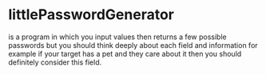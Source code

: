 # littlePasswordGenerator
is a program in which you input values then returns a few possible passwords but you should think deeply about each field and information 
for example if your target has a pet and they care about it then you should definitely consider this field.
